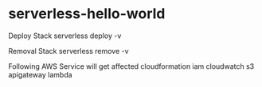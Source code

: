 # serverless-hello-world
Deploy Stack
serverless deploy -v

Removal Stack
serverless remove -v

Following AWS Service will get affected
cloudformation
iam
cloudwatch
s3
apigateway
lambda
